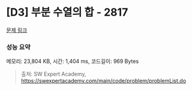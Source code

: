 # [D3] 부분 수열의 합 - 2817 

[문제 링크](https://swexpertacademy.com/main/code/problem/problemDetail.do?contestProbId=AV7IzvG6EksDFAXB) 

### 성능 요약

메모리: 23,804 KB, 시간: 1,404 ms, 코드길이: 969 Bytes



> 출처: SW Expert Academy, https://swexpertacademy.com/main/code/problem/problemList.do